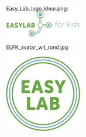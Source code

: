 Easy_Lab_logo_kleur.png:<br>
<img src="https://github.com/pappavis/Easylab4kids_lessen/blob/master/plaatjes/Easy_Lab_logo_kleur.png?raw=true" width="40%" height="40%"><br><br>
ELFK_avatar_wit_rond.jpg<br><br>
<img src="https://github.com/pappavis/Easylab4kids_lessen/blob/master/plaatjes/ELFK_avatar_wit_rond.jpg?raw=true" width="40%" height="40%"><br>
<br>
